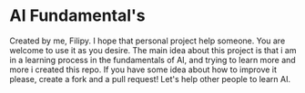 # AI Fundamental's

Created by me, Filipy. I hope that personal project help someone. You are welcome to use it as you desire.
The main idea about this project is that i am in a learning process in the fundamentals of AI, and trying to learn more and more i created this repo.
If you have some idea about how to improve it please, create a fork and a pull request! Let's help other people to learn AI.